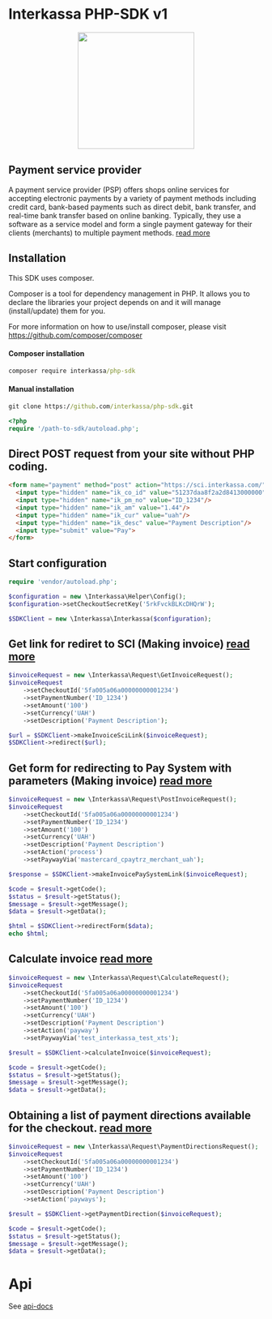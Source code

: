 # Interkassa PHP-SDK v1

<p align="center">
  <img width="230" height="230" src="https://avatars.githubusercontent.com/u/78364998?s=460&u=e3d910b7f2ef944383c79c4acb0e04f328285dab&v=4">
</p>

## Payment service provider
A payment service provider (PSP) offers shops online services for accepting electronic payments by a variety of payment methods including credit card, bank-based payments such as direct debit, bank transfer, and real-time bank transfer based on online banking. Typically, they use a software as a service model and form a single payment gateway for their clients (merchants) to multiple payment methods.
[read more](https://en.wikipedia.org/wiki/Payment_service_provider)

## Installation

This SDK uses composer.

Composer is a tool for dependency management in PHP. It allows you to declare the libraries your project depends on and it will manage (install/update) them for you.

For more information on how to use/install composer, please visit https://github.com/composer/composer

#### Composer installation
```cmd
composer require interkassa/php-sdk
```
#### Manual installation
```cmd
git clone https://github.com/interkassa/php-sdk.git
```

```php
<?php
require '/path-to-sdk/autoload.php';
```

## Direct POST request from your site without PHP coding.
```html
<form name="payment" method="post" action="https://sci.interkassa.com/" accept-charset="UTF-8">
  <input type="hidden" name="ik_co_id" value="51237daa8f2a2d8413000000"/>
  <input type="hidden" name="ik_pm_no" value="ID_1234"/>
  <input type="hidden" name="ik_am" value="1.44"/>
  <input type="hidden" name="ik_cur" value="uah"/>
  <input type="hidden" name="ik_desc" value="Payment Description"/>
  <input type="submit" value="Pay">
</form>
```

## Start configuration

```php
require 'vendor/autoload.php';

$configuration = new \Interkassa\Helper\Config();
$configuration->setCheckoutSecretKey('5rkFvckBLKcDHQrW');

$SDKClient = new \Interkassa\Interkassa($configuration);
```
## Get link for rediret to SCI (Making invoice) [read more](https://docs.interkassa.com/#section/3.-Protokol)
```php
$invoiceRequest = new \Interkassa\Request\GetInvoiceRequest();
$invoiceRequest
    ->setCheckoutId('5fa005a06a00000000001234')
    ->setPaymentNumber('ID_1234')
    ->setAmount('100')
    ->setCurrency('UAH')
    ->setDescription('Payment Description');

$url = $SDKClient->makeInvoiceSciLink($invoiceRequest);
$SDKClient->redirect($url);
```

## Get form for redirecting to Pay System with parameters (Making invoice) [read more](https://docs.interkassa.com/#section/4.-Rasshirennye-vozmozhnosti/4.1.4.-Poluchenie-formy-platezha-platezhnogo-shlyuza)

```php
$invoiceRequest = new \Interkassa\Request\PostInvoiceRequest();
$invoiceRequest
    ->setCheckoutId('5fa005a06a00000000001234')
    ->setPaymentNumber('ID_1234')
    ->setAmount('100')
    ->setCurrency('UAH')
    ->setDescription('Payment Description')
    ->setAction('process')
    ->setPaywayVia('mastercard_cpaytrz_merchant_uah');

$response = $SDKClient->makeInvoicePaySystemLink($invoiceRequest);

$code = $result->getCode();
$status = $result->getStatus();
$message = $result->getMessage();
$data = $result->getData();

$html = $SDKClient->redirectForm($data);
echo $html;
```
## Calculate invoice [read more](https://docs.interkassa.com/#section/4.-Rasshirennye-vozmozhnosti/4.1.3.-Poluchenie-dannyh-o-stoimosti-platezha-na-platezhnom-shlyuze)

```php
$invoiceRequest = new \Interkassa\Request\CalculateRequest();
$invoiceRequest
    ->setCheckoutId('5fa005a06a00000000001234')
    ->setPaymentNumber('ID_1234')
    ->setAmount('100')
    ->setCurrency('UAH')
    ->setDescription('Payment Description')
    ->setAction('payway')
    ->setPaywayVia('test_interkassa_test_xts');

$result = $SDKClient->calculateInvoice($invoiceRequest);

$code = $result->getCode();
$status = $result->getStatus();
$message = $result->getMessage();
$data = $result->getData();
```

## Obtaining a list of payment directions available for the checkout. [read more](https://docs.interkassa.com/#section/4.-Rasshirennye-vozmozhnosti/4.1.2.-Poluchenie-dostupnogo-dlya-kassy-spiska-platezhnyh-napravlenij)

```php
$invoiceRequest = new \Interkassa\Request\PaymentDirectionsRequest();
$invoiceRequest
    ->setCheckoutId('5fa005a06a00000000001234')
    ->setPaymentNumber('ID_1234')
    ->setAmount('100')
    ->setCurrency('UAH')
    ->setDescription('Payment Description')
    ->setAction('payways');

$result = $SDKClient->getPaymentDirection($invoiceRequest);

$code = $result->getCode();
$status = $result->getStatus();
$message = $result->getMessage();
$data = $result->getData();
```

# Api
See [api-docs](https://docs.interkassa.com/)

